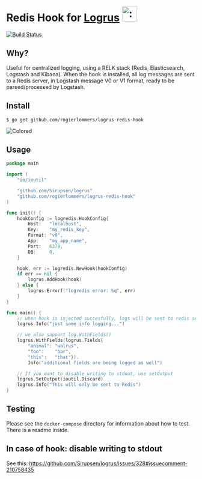 # Redis Hook for [Logrus](https://github.com/Sirupsen/logrus) <img src="http://i.imgur.com/hTeVwmJ.png" width="40" height="40" alt=":walrus:" class="emoji" title=":walrus:"/>
[![Build Status](https://travis-ci.org/rogierlommers/logrus-redis-hook.svg?branch=master)](https://travis-ci.org/rogierlommers/logrus-redis-hook)

## Why?

Useful for centralized logging, using a RELK stack (Redis, Elasticsearch, Logstash and Kibana). When the hook is installed, all log messages are sent to a Redis server, in Logstash message V0 or V1 format, ready to be parsed/processed by Logstash.

## Install

```shell
$ go get github.com/rogierlommers/logrus-redis-hook
```

![Colored](http://i.imgur.com/3sWfI4s.jpg)

## Usage

```go
package main

import (
	"io/ioutil"

	"github.com/Sirupsen/logrus"
	"github.com/rogierlommers/logrus-redis-hook"
)

func init() {
	hookConfig := logredis.HookConfig{
		Host:   "localhost",
		Key:    "my_redis_key",
		Format: "v0",
		App:    "my_app_name",
		Port:   6379,
		DB:     0,
	}

	hook, err := logredis.NewHook(hookConfig)
	if err == nil {
		logrus.AddHook(hook)
	} else {
		logrus.Errorf("logredis error: %q", err)
	}
}

func main() {
	// when hook is injected succesfully, logs will be sent to redis server
	logrus.Info("just some info logging...")

	// we also support log.WithFields()
	logrus.WithFields(logrus.Fields{
		"animal": "walrus",
		"foo":    "bar",
		"this":   "that"}).
		Info("additional fields are being logged as well")

	// If you want to disable writing to stdout, use setOutput
	logrus.SetOutput(ioutil.Discard)
	logrus.Info("This will only be sent to Redis")
}
```


## Testing
Please see the `docker-compose` directory for information about how to test. There is a readme inside.

## In case of hook: disable writing to stdout
See this: https://github.com/Sirupsen/logrus/issues/328#issuecomment-210758435
